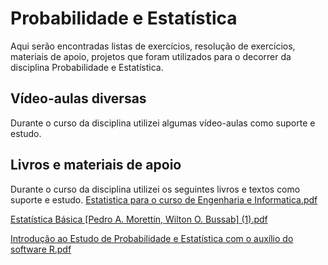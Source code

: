 # Probabilidade e Estatística

Aqui serão encontradas listas de exercícios, resolução de exercícios, materiais de apoio, projetos que foram utilizados para o decorrer da disciplina Probabilidade e Estatística.

## Vídeo-aulas diversas

Durante o curso da disciplina utilizei algumas vídeo-aulas como suporte e estudo.



## Livros e materiais de apoio
Durante o curso da disciplina utilizei os seguintes livros e textos como suporte e estudo.
[Estatistica para o curso de Engenharia e Informatica.pdf](https://github.com/LuizKramer/UTFPR/blob/27d0292b400ebf1afaf44bdaacb67e5d6ee36b32/Disciplinas/Probabilidade%20e%20Estat%C3%ADstica/Material%20de%20apoio/Estatistica%20para%20o%20curso%20de%20Engenharia%20e%20Informatica.pdf)

[Estatística Básica [Pedro A. Morettin, Wilton O. Bussab] (1).pdf](https://github.com/LuizKramer/UTFPR/blob/27d0292b400ebf1afaf44bdaacb67e5d6ee36b32/Disciplinas/Probabilidade%20e%20Estat%C3%ADstica/Material%20de%20apoio/Estat%C3%ADstica%20B%C3%A1sica%20%5BPedro%20A.%20Morettin,%20Wilton%20O.%20Bussab%5D%20(1).pdf)

[Introdução ao Estudo de Probabilidade e Estatística com o auxílio do software R.pdf](https://github.com/LuizKramer/UTFPR/blob/27d0292b400ebf1afaf44bdaacb67e5d6ee36b32/Disciplinas/Probabilidade%20e%20Estat%C3%ADstica/Material%20de%20apoio/Introdu%C3%A7%C3%A3o%20ao%20Estudo%20de%20Probabilidade%20e%20Estat%C3%ADstica%20com%20o%20aux%C3%ADlio%20do%20software%20R.pdf)
